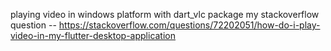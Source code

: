 playing video in windows platform with dart_vlc package
my stackoverflow question -- https://stackoverflow.com/questions/72202051/how-do-i-play-video-in-my-flutter-desktop-application
